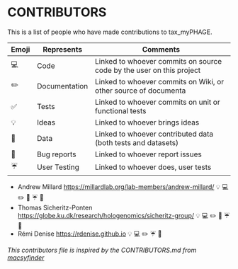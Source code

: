 CONTRIBUTORS
============

This is a list of people who have made contributions to tax_myPHAGE.


| Emoji             | Represents    | Comments                                                             |
|-------------------|---------------|----------------------------------------------------------------------|
|:computer:         | Code          | Linked to whoever commits on source code by the user on this project |
|:pencil2:          | Documentation | Linked to whoever commits on Wiki, or other source of documenta      |
|:white_check_mark: | Tests         | Linked to whoever commits on unit or functional tests                |
|:bulb:             | Ideas         | Linked to whoever brings ideas                                       |
|:file_folder:      | Data          | Linked to whoever contributed data  (both tests and datasets)        |
|:bug:              | Bug reports   | Linked to whoever report issues                                      |
|:umbrella:         | User Testing  | Linked to whoever does, user tests                                   |


* Andrew Millard <https://millardlab.org/lab-members/andrew-millard/> :bulb: :computer: :pencil2: :file_folder: :umbrella: :bug:
* Thomas Sicheritz-Ponten <https://globe.ku.dk/research/hologenomics/sicheritz-group/> :bulb: :computer: :pencil2: :file_folder: :umbrella: :bug:
* Rémi Denise <https://rdenise.github.io> :bulb: :computer: :pencil2: :umbrella: :bug:

_This contributors file is inspired by the CONTRIBUTORS.md from [macsyfinder](https://github.com/gem-pasteur/macsyfinder)_
